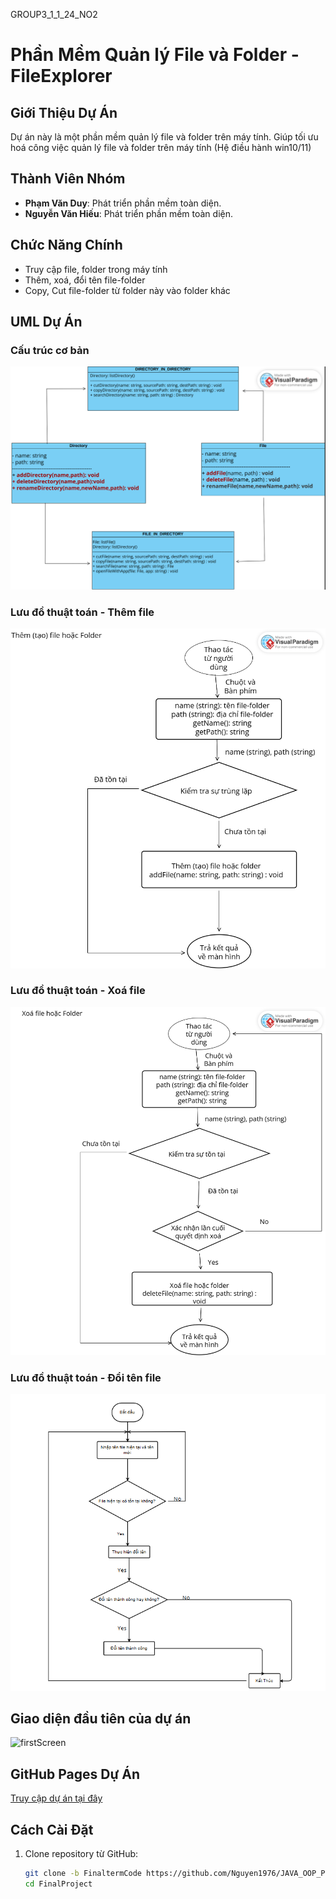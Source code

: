 GROUP3_1_1_24_NO2 
# Phần Mềm Quản lý File và Folder - FileExplorer

## Giới Thiệu Dự Án
Dự án này là một phần mềm quản lý file và folder trên máy tính. Giúp tối ưu hoá công việc quản lý file và folder trên máy tính (Hệ điều hành win10/11)
## Thành Viên Nhóm
- **Phạm Văn Duy**: Phát triển phần mềm toàn diện.
- **Nguyễn Văn Hiếu**: Phát triển phần mềm toàn diện.

## Chức Năng Chính
- Truy cập file, folder trong máy tính
- Thêm, xoá, đổi tên file-folder
- Copy, Cut file-folder từ folder này vào folder khác

## UML Dự Án

### Cấu trúc cơ bản
![Cấu trúc cơ bản](https://github.com/NguyenHieu-class/oop_group3_1_1_24_N02/blob/b85a9f88e155d626f893df65f06cc178f73bf5b9/FinalProject/c%E1%BA%A5u%20tr%C3%BAc%20c%C6%A1%20b%E1%BA%A3n.png)

### Lưu đồ thuật toán - Thêm file
![Lưu đồ thuật toán - Thêm file](https://github.com/NguyenHieu-class/oop_group3_1_1_24_N02/blob/main/FinalProject/L%C6%B0u%20%C4%91%E1%BB%93%20thu%E1%BA%ADt%20to%C3%A1n/th%C3%AAm%20file.png)

### Lưu đồ thuật toán - Xoá file
![Lưu đồ thuật toán - Xoá file](https://github.com/NguyenHieu-class/oop_group3_1_1_24_N02/blob/main/FinalProject/L%C6%B0u%20%C4%91%E1%BB%93%20thu%E1%BA%ADt%20to%C3%A1n/xo%C3%A1%20file.png)

### Lưu đồ thuật toán - Đổi tên file
![Lưu đồ thuật toán - Đổi tên file](https://github.com/NguyenHieu-class/oop_group3_1_1_24_N02/blob/96f97e8e5cea45c67294e7b1351e054106518fbf/FinalProject/L%C6%B0u%20%C4%91%E1%BB%93%20thu%E1%BA%ADt%20to%C3%A1n/%C4%91%E1%BB%95i%20t%C3%AAn.png)

## Giao diện đầu tiên của dự án
![firstScreen]([./img/firstScreen.png](https://github.com/NguyenHieu-class/oop_group3_1_1_24_N02/blob/4e84083f400f44f330a7443ea07cceec7a981660/FinalProject/Giao%20di%E1%BB%87n%20%C4%91%E1%BA%A7u%20ti%C3%AAn.png))

## GitHub Pages Dự Án
[Truy cập dự án tại đây](https://github.com/NguyenHieu-class/oop_group3_1_1_24_N02.git)


## Cách Cài Đặt
1. Clone repository từ GitHub:
   ```bash
   git clone -b FinaltermCode https://github.com/Nguyen1976/JAVA_OOP_PKA_Nhom_10.git
   cd FinalProject
   

